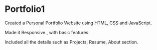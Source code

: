 # Portfolio1

Created a Personal Portfolio Website using HTML, CSS and JavaScript.

Made it Responsive , with basic features.

Included all the details such as Projects, Resume, About section.
